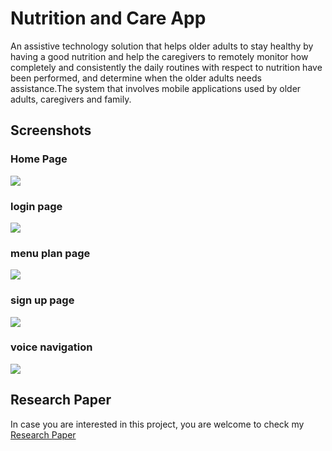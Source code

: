 # Nutrition and Care App
An assistive technology solution that helps older adults to stay healthy by having a good nutrition and help the caregivers to remotely monitor how completely and consistently the daily routines with respect to nutrition have been performed, and determine when the older adults needs assistance.The system that involves mobile applications used by older adults, caregivers and family.

## Screenshots

### Home Page
![](image/homepage.png)

### login page
![](image/login%20page.png)

### menu plan page
![](image/menu%20plan%20page.png)

### sign up page
![](image/sign%20up%20page.png)

### voice navigation

![](image/voice%20navigation%20page.png)

## Research Paper
In case you are interested in this project, you are welcome to check my [Research Paper](https://drive.google.com/file/d/1X8EXWSKhzrNrt7IIxHKQO0yRGvybUMz9/view?usp=sharing)

